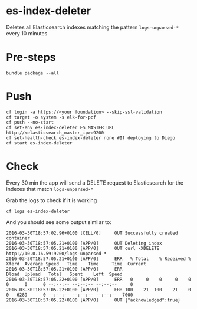 # es-index-deleter
Deletes all Elasticsearch indexes matching the pattern `logs-unparsed-*` every 10 minutes

# Pre-steps

    bundle package --all

# Push

```
cf login -a https://<your foundation> --skip-ssl-validation
cf target -o system -s elk-for-pcf
cf push --no-start
cf set-env es-index-deleter ES_MASTER_URL http://<elasticsearch_master_ip>:9200
cf set-health-check es-index-deleter none #If deploying to Diego
cf start es-index-deleter
```

# Check

Every 30 min the app will send a DELETE request to Elasticsearch for the indexes that match `logs-unparsed-*`

Grab the logs to check if it is working

```
cf logs es-index-deleter
```

And you should see some output similar to:

```
2016-03-30T18:57:02.96+0100 [CELL/0]     OUT Successfully created container
2016-03-30T18:57:05.21+0100 [APP/0]      OUT Deleting index
2016-03-30T18:57:05.21+0100 [APP/0]      OUT curl -XDELETE http://10.0.16.59:9200/logs-unparsed-*
2016-03-30T18:57:05.21+0100 [APP/0]      ERR   % Total    % Received % Xferd  Average Speed   Time    Time     Time  Current
2016-03-30T18:57:05.21+0100 [APP/0]      ERR                                  Dload  Upload   Total   Spent    Left  Speed
2016-03-30T18:57:05.22+0100 [APP/0]      ERR   0     0    0     0    0     0      0      0 --:--:-- --:--:-- --:--:--     0
2016-03-30T18:57:05.22+0100 [APP/0]      ERR 100    21  100    21    0     0   6289      0 --:--:-- --:--:-- --:--:--  7000
2016-03-30T18:57:05.22+0100 [APP/0]      OUT {"acknowledged":true}
```


